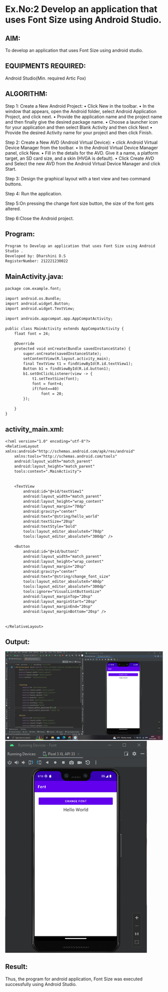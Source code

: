 
# Ex.No:2 Develop an application that uses Font Size using Android Studio.


## AIM:
To develop an application that uses Font Size using android studio.

## EQUIPMENTS REQUIRED:

Android Studio(Min. required Artic Fox)


## ALGORITHM:
Step 1: Create a New Android Project:
              • Click New in the toolbar.
              • In the window that appears, open the Android folder, select Android Application Project,
              and click next.
              • Provide the application name and the project name and then finally give the desired
              package name.
              • Choose a launcher icon for your application and then select Blank Activity and then click
              Next
              • Provide the desired Activity name for your project and then click Finish.

Step 2: Create a New AVD (Android Virtual Device):
        • click Android Virtual Device Manager from the toolbar.
        • In the Android Virtual Device Manager panel, click New.
        • Fill in the details for the AVD. Give it a name, a platform target, an SD card size, and
        a skin (HVGA is default).
        • Click Create AVD and Select the new AVD from the Android Virtual Device
        Manager and click Start.

Step 3: Design the graphical layout with a text view and two command buttons.

Step 4: Run the application.

Step 5:On pressing the change font size button, the size of the font gets altered.       
       
Step 6:Close the Android project. 


## Program:
 ```
Program to Develop an application that uses Font Size using Android Studio .
Developed by: Dharshini D.S
RegisterNumber: 212221230022
```
## MainActivity.java:
```
package com.example.font;

import android.os.Bundle;
import android.widget.Button;
import android.widget.TextView;

import androidx.appcompat.app.AppCompatActivity;

public class MainActivity extends AppCompatActivity {
    float font = 24;

    @Override
    protected void onCreate(Bundle savedInstanceState) {
        super.onCreate(savedInstanceState);
        setContentView(R.layout.activity_main);
        final TextView t1 = findViewById(R.id.textView1);
        Button b1 = findViewById(R.id.button1);
        b1.setOnClickListener(view -> {
            t1.setTextSize(font);
            font = font+4;
            if(font==40)
                font = 20;
        });

    }
}
```

## activity_main.xml:
```
<?xml version="1.0" encoding="utf-8"?>
<RelativeLayout xmlns:android="http://schemas.android.com/apk/res/android"
    xmlns:tools="http://schemas.android.com/tools"
    android:layout_width="match_parent"
    android:layout_height="match_parent"
    tools:context=".MainActivity">


    <TextView
        android:id="@+id/textView1"
        android:layout_width="match_parent"
        android:layout_height="wrap_content"
        android:layout_margin="70dp"
        android:gravity="center"
        android:text="@string/hello_world"
        android:textSize="20sp"
        android:textStyle="bold"
        tools:layout_editor_absoluteX="70dp"
        tools:layout_editor_absoluteY="300dp" />

    <Button
        android:id="@+id/button1"
        android:layout_width="match_parent"
        android:layout_height="wrap_content"
        android:layout_margin="20sp"
        android:gravity="center"
        android:text="@string/change_font_size"
        tools:layout_editor_absoluteX="40dp"
        tools:layout_editor_absoluteY="300dp"
        tools:ignore="VisualLintButtonSize"
        android:layout_marginTop="20sp"
        android:layout_marginStart="20sp"
        android:layout_marginEnd="20sp"
        android:layout_marginBottom="20sp" />


</RelativeLayout>
```
## Output:

![output](./0.png)
![output](1.png)

## Result:
Thus, the program for android application, Font Size was executed successfully using Android Studio.

